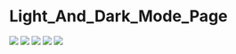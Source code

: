 # Light_And_Dark_Mode_Page

![]( https://pbs.twimg.com/media/FdRYlP_XoAE7v1b?format=png&name=large)
![](https://pbs.twimg.com/media/FdRYnBbXwAAp8ew?format=png&name=large )
![](https://pbs.twimg.com/media/FdRYpJcWQAEXZhP?format=png&name=large )
![]( https://pbs.twimg.com/media/FdRYrUHXgAIqRgC?format=png&name=large)
![]( https://pbs.twimg.com/media/FdRZQPnWAAQJ380?format=png&name=900x900)
